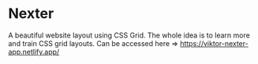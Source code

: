 # Nexter
A beautiful website layout using CSS Grid. The whole idea is to learn more and train CSS grid layouts. Can be accessed here => https://viktor-nexter-app.netlify.app/
